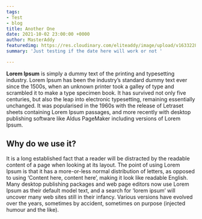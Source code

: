 ```yaml
---
tags:
- Test
- blog
title: Another One
date: 2021-10-02 23:00:00 +0000
author: MasterAddy
featuredimg: https://res.cloudinary.com/eliteaddy/image/upload/v1633228833/medash/1646F0F6-B2AE-4FFF-BF2E-0E4DD918E0FE_moqizi.jpg
summary: 'Just testing if the date here will work or not '

---
```

**Lorem Ipsum** is simply a dummy text of the printing and typesetting industry. Lorem Ipsum has been the industry’s standard dummy text ever since the 1500s, when an unknown printer took a galley of type and scrambled it to make a type specimen book. It has survived not only five centuries, but also the leap into electronic typesetting, remaining essentially unchanged. It was popularised in the 1960s with the release of Letraset sheets containing Lorem Ipsum passages, and more recently with desktop publishing software like Aldus PageMaker including versions of Lorem Ipsum.

## Why do we use it?

It is a long established fact that a reader will be distracted by the readable content of a page when looking at its layout. The point of using Lorem Ipsum is that it has a more-or-less normal distribution of letters, as opposed to using ‘Content here, content here’, making it look like readable English. Many desktop publishing packages and web page editors now use Lorem Ipsum as their default model text, and a search for ‘lorem ipsum’ will uncover many web sites still in their infancy. Various versions have evolved over the years, sometimes by accident, sometimes on purpose (injected humour and the like).